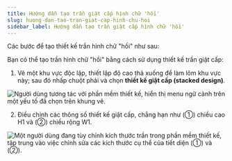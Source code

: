 ```yaml
---
title: Hướng dẫn tạo trần giật cấp hình chữ 'hồi'
slug: huong-dan-tao-tran-giat-cap-hinh-chu-hoi
sidebar_label: Hướng dẫn tạo trần giật cấp hình chữ 'hồi'
---
```


Các bước để tạo thiết kế trần hình chữ "hồi" như sau:

Bạn có thể tạo trần hình chữ "hồi" bằng cách sử dụng thiết kế trần giật cấp:

1. Vẽ một khu vực độc lập, thiết lập độ cao thả xuống để làm lõm khu vực này; sau đó nhấp chuột phải và chọn **thiết kế giật cấp (stacked design)**.

![Người dùng tương tác với phần mềm thiết kế, hiển thị menu ngữ cảnh trên một yếu tố đã chọn trên khung vẽ.](https://storage.googleapis.com/jegavn_kb/images/4398f75d-95c9-40e2-a06e-a0e0fd93f0cf.png)

2. Điều chỉnh các thông số thiết kế giật cấp, chẳng hạn như (①) chiều cao H1 và (②) chiều rộng W1.

![Một người dùng đang tùy chỉnh kích thước trần trong phần mềm thiết kế, tập trung vào việc chỉnh sửa các kích thước cụ thể của tiết diện (①) và (②).](https://storage.googleapis.com/jegavn_kb/images/fde229bb-dc3f-4275-aed7-3d8c64fbe8f9.png)